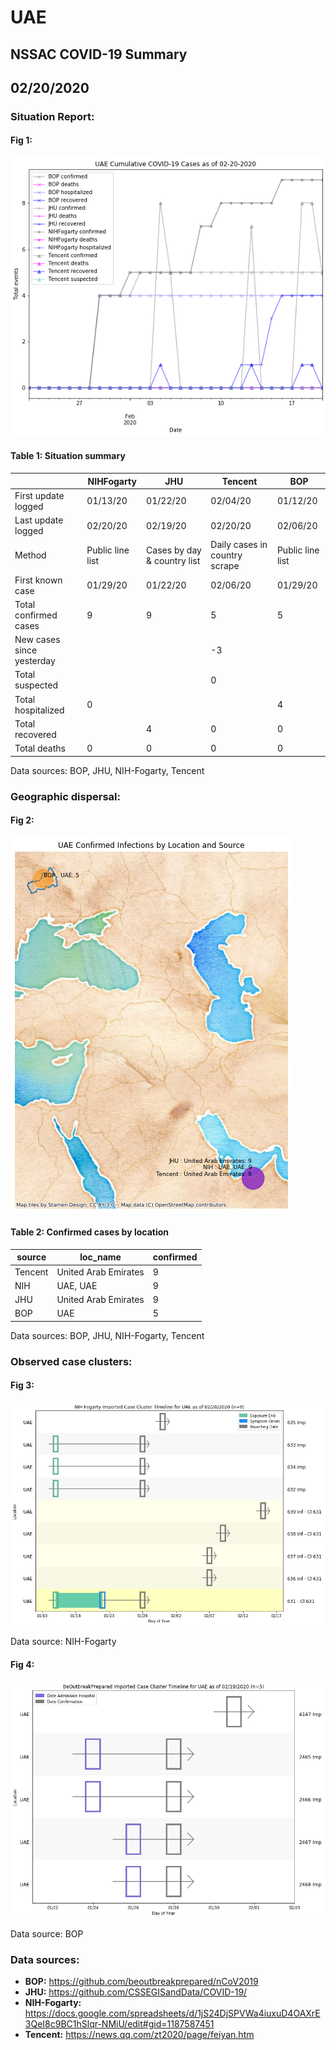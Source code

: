 # UAE
## NSSAC COVID-19 Summary
## 02/20/2020



### Situation Report:
#### Fig 1:
![UAE cases](../merged_histories/UAE_merged_histories.png)

#### Table 1: Situation summary


|                           | NIHFogarty       | JHU                         | Tencent                       | BOP              |
|---------------------------|------------------|-----------------------------|-------------------------------|------------------|
| First update logged       | 01/13/20         | 01/22/20                    | 02/04/20                      | 01/12/20         |
| Last update logged        | 02/20/20         | 02/19/20                    | 02/20/20                      | 02/06/20         |
| Method                    | Public line list | Cases by day & country list | Daily cases in country scrape | Public line list |
| First known case          | 01/29/20         | 01/22/20                    | 02/06/20                      | 01/29/20         |
| Total confirmed cases     | 9                | 9                           | 5                             | 5                |
| New cases since yesterday |                  |                             | -3                            |                  |
| Total suspected           |                  |                             | 0                             |                  |
| Total hospitalized        | 0                |                             |                               | 4                |
| Total recovered           |                  | 4                           | 0                             | 0                |
| Total deaths              | 0                | 0                           | 0                             | 0                |

Data sources: BOP, JHU, NIH-Fogarty, Tencent


### Geographic dispersal:
#### Fig 2:
![UAE mapped](../case_locs/UAE_case_locs.png)

#### Table 2: Confirmed cases by location


| source   | loc_name             |   confirmed |
|----------|----------------------|-------------|
| Tencent  | United Arab Emirates |           9 |
| NIH      | UAE, UAE             |           9 |
| JHU      | United Arab Emirates |           9 |
| BOP      | UAE                  |           5 |

Data sources: BOP, JHU, NIH-Fogarty, Tencent


### Observed case clusters:
#### Fig 3:
![UAE cases](../cluster_analysis/UAE_imported_cases_NIHFogarty.png)



Data source: NIH-Fogarty


#### Fig 4:
![UAE cases](../cluster_analysis/UAE_imported_cases_BOP.png)



Data source: BOP


### Data sources:
* **BOP:** https://github.com/beoutbreakprepared/nCoV2019
* **JHU:** https://github.com/CSSEGISandData/COVID-19/
* **NIH-Fogarty:** https://docs.google.com/spreadsheets/d/1jS24DjSPVWa4iuxuD4OAXrE3QeI8c9BC1hSlqr-NMiU/edit#gid=1187587451
* **Tencent:** https://news.qq.com/zt2020/page/feiyan.htm

<!-- Global site tag (gtag.js) - Google Analytics -->
<script async src="https://www.googletagmanager.com/gtag/js?id=UA-158816269-1"></script>
<script>
  window.dataLayer = window.dataLayer || [];
  function gtag(){dataLayer.push(arguments);}
  gtag('js', new Date());

  gtag('config', 'UA-158816269-1');
</script>